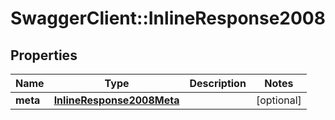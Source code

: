 # SwaggerClient::InlineResponse2008

## Properties
Name | Type | Description | Notes
------------ | ------------- | ------------- | -------------
**meta** | [**InlineResponse2008Meta**](InlineResponse2008Meta.md) |  | [optional] 


